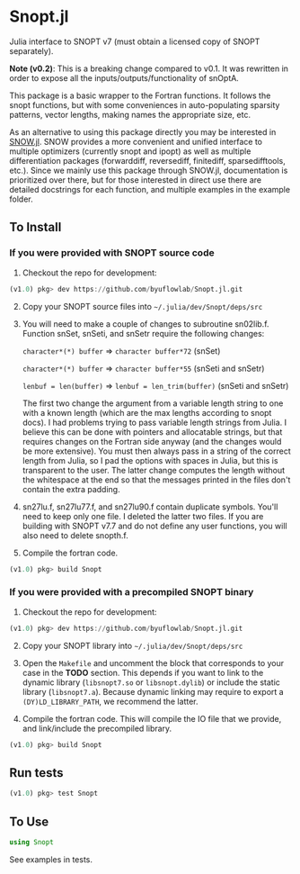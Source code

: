 # Snopt.jl

Julia interface to SNOPT v7 (must obtain a licensed copy of SNOPT separately).

**Note (v0.2)**: This is a breaking change compared to v0.1.  It was rewritten in order to expose all the inputs/outputs/functionality of snOptA.

This package is a basic wrapper to the Fortran functions. It follows the snopt functions, but with some conveniences in auto-populating sparsity patterns, vector lengths, making names the appropriate size, etc.

As an alternative to using this package directly you may be interested in [SNOW.jl](https://github.com/byuflowlab/SNOW.jl).  SNOW provides a more convenient and unified interface to multiple optimizers (currently snopt and ipopt) as well as multiple differentiation packages (forwarddiff, reversediff, finitediff, sparsedifftools, etc.). Since we mainly use this package through SNOW.jl, documentation is prioritized over there, but for those interested in direct use there are detailed docstrings for each function, and multiple examples in the example folder.


## To Install

### If you were provided with SNOPT source code

1. Checkout the repo for development:
```julia
(v1.0) pkg> dev https://github.com/byuflowlab/Snopt.jl.git
```

2. Copy your SNOPT source files into `~/.julia/dev/Snopt/deps/src`

3. You will need to make a couple of changes to subroutine sn02lib.f. Function snSet, snSeti, and snSetr require the following changes:

    `character*(*) buffer` => `character buffer*72`   (snSet)

    `character*(*) buffer` => `character buffer*55`  (snSeti and snSetr)

    `lenbuf = len(buffer)` => `lenbuf = len_trim(buffer)`  (snSeti and snSetr)

    The first two change the argument from a variable length string to one with a known length (which are the max lengths according to snopt docs).  I had problems trying to pass variable length strings from Julia.  I believe this can be done with pointers and allocatable strings, but that requires changes on the Fortran side anyway (and the changes would be more extensive).  You must then always pass in a string of the correct length from Julia, so I pad the options with spaces in Julia, but this is transparent to the user.  The latter change computes the length without the whitespace at the end so that the messages printed in the files don't contain the extra padding.

4.  sn27lu.f, sn27lu77.f, and sn27lu90.f contain duplicate symbols.  You'll need to keep only one file.  I deleted the latter two files. If you are building with SNOPT v7.7 and do not define any user functions, you will also need to delete snopth.f.

5. Compile the fortran code.
```julia
(v1.0) pkg> build Snopt
```

### If you were provided with a precompiled SNOPT binary

1. Checkout the repo for development:
```julia
(v1.0) pkg> dev https://github.com/byuflowlab/Snopt.jl.git
```

2. Copy your SNOPT library into `~/.julia/dev/Snopt/deps/src` 

3. Open the `Makefile` and uncomment the block that corresponds to your case in the **TODO** section. This depends if you want to link to the dynamic library (`libsnopt7.so` or `libsnopt.dylib`) or include the static library (`libsnopt7.a`). Because dynamic linking may require to export a `(DY)LD_LIBRARY_PATH`, we recommend the latter.

4.  Compile the fortran code. This will compile the IO file that we provide, and link/include the precompiled library.
```julia
(v1.0) pkg> build Snopt
``` 

## Run tests

```julia
(v1.0) pkg> test Snopt
```

## To Use

```julia
using Snopt
```

See examples in tests.
